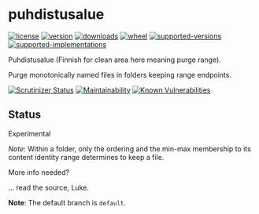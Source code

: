 # puhdistusalue

[![license](https://img.shields.io/github/license/sthagen/python-purge_range.svg?style=flat)](https://github.com/sthagen/python-purge_range/blob/default/LICENSE)
[![version](https://img.shields.io/pypi/v/purge-range.svg?style=flat)](https://pypi.python.org/pypi/purge-range/)
[![downloads](https://img.shields.io/pypi/dm/purge-range.svg?style=flat)](https://pypi.python.org/pypi/purge-range/)
[![wheel](https://img.shields.io/pypi/wheel/purge-range.svg?style=flat)](https://pypi.python.org/pypi/purge-range/)
[![supported-versions](https://img.shields.io/pypi/pyversions/purge-range.svg?style=flat)](https://pypi.python.org/pypi/purge-range/)
[![supported-implementations](https://img.shields.io/pypi/implementation/purge-range.svg?style=flat)](https://pypi.python.org/pypi/purge-range/)

Puhdistusalue (Finnish for clean area here meaning purge range).

Purge monotonically named files in folders keeping range endpoints.

[![Scrutinizer Status](https://img.shields.io/scrutinizer/g/sthagen/python-purge_range/default.svg?style=flat)](https://scrutinizer-ci.com/g/sthagen/python-purge_range/)
[![Maintainability](https://api.codeclimate.com/v1/badges/16d1c0b14a250d972842/maintainability)](https://codeclimate.com/github/sthagen/python-purge_range/maintainability)
[![Known Vulnerabilities](https://snyk.io/test/github/sthagen/python-purge_range/badge.svg)](https://snyk.io/test/github/sthagen/python-purge_range/)

## Status
Experimental

*Note*: Within a folder, only the ordering and the min-max membership to its content identity range determines to keep a file.

More info needed?

... read the source, Luke.

**Note**: The default branch is `default`.
